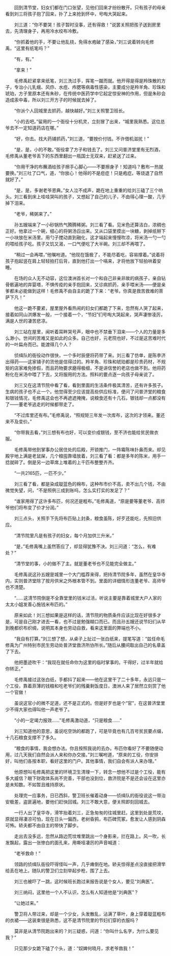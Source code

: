 　　回到清节堂，妇女们都在门口张望，见他们回来才纷纷散开。只有孩子的母亲看到刘三将孩子抱了回来，扑了上来抢到怀中，号啕大哭起来。

　　刘三道：“你不要哭！孩子暂时没事，还有得救！”说罢关照把孩子送到房里去，先清理身子，再用冷水绞布冷敷。

　　“你抓着他的手，不要让他乱挠，免得水疱破了感染，”刘三说着转向毛修禹，“这里有纸笔吗？”

　　“有，有。”

　　“拿来！”

　　毛修禹赶紧拿来纸笔，刘三洗过手，挥笔一蹴而就。他开得是得是羚珠散的方子，专治小儿乳蛾、风痧、水痘、痄腮等病毒性感染，主要成分是羚羊角、珍珠和琥珀，方子里原本还有朱砂，在传统中医药学中它起定惊安神的作用，但是朱砂会造成汞中毒，所以刘三开方子的时候就去掉了。

　　“你派个人回城里去抓药，越快越好。”刘三关照警卫班长。

　　“小的去吧。”留用的一个衙役十分机灵，立刻冒了出来，“城里我熟悉。这位总爷去不一定知道药店在哪。”

　　“好，你去。找大药铺抓药，”刘三道，“要按价付钱。不许借机滋扰！”

　　“是，是，小的不敢。”衙役拿了方子和钱去了。刘三又问普济堂里有无烈酒，毛修禹从董老爷丢下的东西里翻出一瓶国士无双来，赶紧送了过来。

　　“你用干净的布蘸酒给孩子擦手心脚心——不要擦身子！知道吗？敷布一热就要换。”刘三吐了口气，道，“你放心！他得的不是痘症！只是疱症。等烧退了自然就好了。”

　　“是，是，多谢老爷恩典。”女人泣不成声，跪在地上重重的给刘三磕了三个响头。刘三看到床上哇哇哭叫的孩子，又想起了自己的儿子，不由得心理一酸，几乎掉下泪来。

　　“老爷，稀粥来了。”

　　孙五嫂端来了一小砂锅热气腾腾稀粥。刘三看了看。见米色还算洁白，浓稠也正好。他拿过一个碗，细心的将粥汤舀出来。又从口袋里摸出一块糖，剥掉纸掰下一小块放在米汤里。用勺子搅动直到融化，这才端起来慢慢吹凉，将米汤一勺一勺的喂给孩子吃。孩子又饥又渴，一口气便吃了大半碗。刘三却不再喂了。

　　“稍过一会再喂，”他嘱咐道。“他现在饿极了，不能尽着吃，容易撑着。”说着将孩子抱起竖在肩上轻轻拍打后背，直到他打出一个嗝来，才将他放下轻拍哄着安睡。

　　在场的众人无不动容，这位澳洲首长对一个和自己非亲非故的病孩子，亲自钻骨骸遍地的弃婴塔，不惧传疫的亲手抱回来，又诊病抓药，亲手喂米汤——便是亲爹都未必能做到这样！毛修禹不由自主的跪了下来：“老爷。你真是救苦救难的菩萨下凡！”

　　他这一跪不要紧，屋里屋外看热闹的妇女们都跪了下来，忽然有人哭了起来，接着如同山洪爆发一般，一个接着一个，“节妇”们号啕大哭起来，哭声凄惨凌厉，满是人世的凄苦悲凉。

　　刘三站在屋里，闻听着耳畔哭号声，眼中也不禁垂下泪来——个人的力量是多么渺小。世间的苦难又是如此的众多。自己也好，元老院也好，不过是这苦难时代的一叶扁舟而已。能渡得几个人？

　　侦缉队的衙役动作很快，一个多时辰便将药带了来。刘三看了仿单，是陈李济出得药——这家铺子的货他是信得过的。羚羊角、珍珠和琥珀都是珍贵药材，不规矩的店家难免掺假，而且药物要求磨得极细，不是讲信誉的老店也做不到。他将药粉化在米汤中喂了下去，又将服用的方法。照料的要点逐一向孩子母亲说了。

　　刘三又在这清节院中看了看，看到里面的生活条件极其清苦，还有许多孩子。生病的孩子也不止一个。他觉得至少应该提高些供应标准，便问了问普济堂的粮食和银钱情况，毛修禹这会也不再遮遮掩掩，说粮食还有十几石，银钱却一点都没有了——董老爷逃走的时候都带走了。

　　“不过库里还有布。”毛修禹说，“照规矩三年发一次库布，这次的才领来。董还来不及变价。”

　　“你带我去看，”刘三想有布也好，可以变价成银钱，至不济也能给贫民做衣服。

　　毛修禹带他到掌事办公居住处的后殿，开锁推门，一阵霉陈味扑鼻而来。却见殿宇地上满是老鼠屎，几个粮囤靠墙放着，刘三看了看：都是多年的陈米，用手一捻就碎了。倒是另一边草席上堆着的上千匹布整整齐齐。

　　“一共2165匹，一匹不少。”

　　刘三看了看，都是染成靛蓝色的棉布，这种布市价不高，卖不出几个钱，不由微觉失望，问，“不是照例三成到账吗，怎么实打实的发足了？”

　　“谁家用得了这许多布匹，何况还是粗布。”毛修禹道，“原是要等董老爷、高师爷他们将布变了价才分润。”

　　刘三点头，关照手下先将布匹贴上封条，粮食虽陈，好歹还能吃，先照旧供应。

　　“清节院里凡是有孩子的妇女，每个月加供三升米。”

　　“是，”毛修禹嘴上虽然答应了，却显得犹豫不决。刘三问道：“怎么，有难处？”

　　“清节堂的事，小的做不了主。就是董老爷也不见能完全做主。”

　　毛修禹说这孙五嫂是城里一个大门槛荐来得，把持清节院多年，虽然在皇华寺内，实则普济堂除了按月供米之外根本管不到。里面的详细情形连董老爷、高师爷也不清楚。

　　“……这清节院倒是不全靠堂里的钱米过活，听说主要是靠着城里大户人家的太太小姐发善心施钱米布匹的。”

　　原来如此！刘三想如果是这样的话，清节院的物质条件应该比现在好很多才是，可是自己刚才进去一看，也不过是勉强糊口而已。而且孙五嫂还说节妇们从早到晚都织布织绸，说明其本身也劳动自救，看来这里面的弊端也不小。

　　“我自有打算。”刘三想了想，从桌子上扯过一张白纸来，提笔写道：“兹任命毛修禹为广州特别市民生劳动处普济堂救济所协所长。”随后从腰间取出自己的名章盖了下去。

　　他把墨迹吹干：“我现在就任命你为这里的临时掌事的。干得好，过半年就给你转正。”

　　毛修禹接过这张白纸，手都抖了起来——他在这里干了二十多年，永远只是一个工役，靠着菲薄的钱粮和吃老爷们的残羹剩饭度日，澳洲人来了居然立刻赏了他一个官做！

　　虽说这官小的微不足道，还不是正式的。但是好歹也是个“官”，在这普济堂里少不得大家也得叫他一声老爷了。

　　“小的一定竭力报效……”毛修禹激动道，“只是粮食……”

　　刘三知道他的意思，虽说吃空饷的都跑了，可是毕竟也有几百号贫民要点缀，十几石粮食支撑不了多久。

　　“粮食的事情，我会想办法。你且按照我说的去办。布匹你看好了不要随便动用，过几天我们自然会派人来和你办交接。”刘三嘱咐道，“原来的工役，你安排好，叫他们各按本职，看好这里的门户。其他事情，我们自会有派人来办理。”

　　他原想叫毛修禹把这里的环境卫生清理一下，转念一想他不过是个工役，能有多大威信？眼下财政体系尚不完善，干部也没到位，救济院是不是还会设在这里亦是未知数。不如暂且维持原状。

　　处理完一应事务，日已西斜，警卫班长催着动身——侦缉队的衙役说这一带治安极差，盗匪遍地，要他们赶快回城。刘三不敢大意，便关照即刻回城去。

　　一行人出了皇华寺，滑竿抬着刘三，正急匆匆的往城里赶。这里到处是荒坟，原就显得凄凉可怕，现在日头一偏西，老树昏鸦，布匹碑荒冢，愈发让人感到阴森可怖。轿夫都不由自主的带快了脚步。

　　走出去没多远，忽然从路边荒坟堆里跳出一个身影来，拦在路上。风一吹，长发飘起，露出一张惨白的面孔来，用嘶哑凄厉的声音喊道：

　　“老爷救命！”

　　领路的侦缉队衙役吓得怪叫一声，几乎瘫倒在地。轿夫惊得差点没直接把滑竿给丢在地上。随队的警卫们立刻举起步枪，围了上去。

　　刘三也被吓了一跳，这时候班长跑过来报告说是个女人，要见“刘典医”。

　　刘三纳闷，这里他一个人不认识，怎么有人知道他是“刘典医”？

　　“让她过来。”

　　警卫将人带过来，却是一个少女，头发散乱，沾满了草叶，身上穿着靛蓝粗布的衣裙——这装束很是熟悉，这不是清节院里的节妇们穿的衣服吗？

　　莫非是从清节院跑出来的？刘三疑惑，问道：“你叫什么名字，为什么要见我？”

　　只见那少女跪下磕了个头，道：“奴婢何晓月，求老爷救我！”
